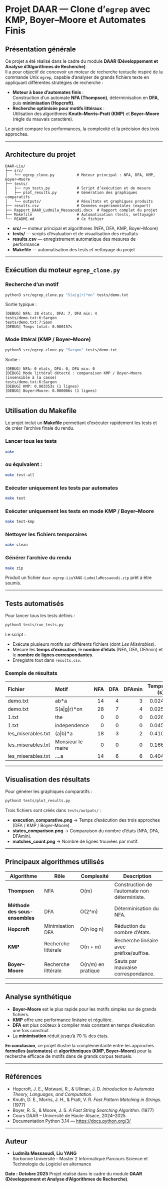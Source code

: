 # Projet DAAR — Clone d’`egrep` avec KMP, Boyer–Moore et Automates Finis

## Présentation générale

Ce projet a été réalisé dans le cadre du module **DAAR (Développement et Analyse d’Algorithmes de Recherche)**.  
Il a pour objectif de concevoir un moteur de recherche textuelle inspiré de la commande Unix `egrep`, capable d’analyser de grands fichiers texte en appliquant différentes stratégies de recherche :

- **Moteur à base d’automates finis** :  
  Construction d’un automate **NFA (Thompson)**, déterminisation en **DFA**, puis **minimisation (Hopcroft)**.  
- **Recherche optimisée pour motifs littéraux** :  
  Utilisation des algorithmes **Knuth–Morris–Pratt (KMP)** et **Boyer–Moore** (règle du mauvais caractère).

Le projet compare les performances, la complexité et la précision des trois approches.

---

## Architecture du projet

```
DAAR-Liu/
├── src/
│   └── egrep_clone.py          # Moteur principal : NFA, DFA, KMP, Boyer–Moore
├── tests/
│   ├── run_tests.py            # Script d’exécution et de mesure
│   ├── plot_results.py         # Génération des graphiques comparatifs
│   └── outputs/                # Résultats et graphiques produits
├── results.csv                 # Données expérimentales (export)
├── Rapport_DAAR_Ludmila_Messaoudi.docx  # Rapport complet du projet
├── Makefile                    # Automatisation (tests, nettoyage)
└── README.md                   # Ce fichier
```
- **src/** — moteur principal et algorithmes (NFA, DFA, KMP, Boyer–Moore)
- **tests/** — scripts d’évaluation et de visualisation des résultats
- **results.csv** — enregistrement automatique des mesures de performance
- **Makefile** — automatisation des tests et nettoyage du projet


---

## Exécution du moteur `egrep_clone.py`

### Recherche d’un motif
```bash
python3 src/egrep_clone.py "S(a|g|r)*on" tests/demo.txt
```
Sortie typique :
```
[DEBUG] NFA: 28 états, DFA: 7, DFA min: 4
tests/demo.txt:6:Sargon
tests/demo.txt:7:Saon
[DEBUG] Temps total: 0.000157s
```

### Mode littéral (KMP / Boyer–Moore)
```bash
python3 src/egrep_clone.py "Sargon" tests/demo.txt
```
Sortie :
```
[DEBUG] NFA: 0 états, DFA: 0, DFA min: 0
[DEBUG] Mode littéral détecté : comparaison KMP / Boyer–Moore (insensible à la casse)
tests/demo.txt:6:Sargon
[DEBUG] KMP: 0.003353s (1 lignes)
[DEBUG] Boyer–Moore: 0.000006s (1 lignes)
```

---

## Utilisation du Makefile

Le projet inclut un **Makefile** permettant d’exécuter rapidement les tests et de créer l’archive finale du rendu.

### Lancer tous les tests
```bash
make
```
### ou équivalent :
```bash
make test-all
```

### Exécuter uniquement les tests par automates
```bash
make test
```
### Exécuter uniquement les tests en mode KMP / Boyer–Moore
```bash
make test-kmp
```
### Nettoyer les fichiers temporaires
```bash
make clean
```
### Générer l’archive du rendu
```bash
make zip
```

Produit un fichier `daar-egrep-LiuYANG-LudmilaMessaoudi.zip` prêt à être soumis.

---

## Tests automatisés

Pour lancer tous les tests définis :
```bash
python3 tests/run_tests.py
```

Le script :
- Exécute plusieurs motifs sur différents fichiers (dont *Les Misérables*).  
- Mesure les **temps d’exécution**, le **nombre d’états** (NFA, DFA, DFAmin) et le **nombre de lignes correspondantes**.  
- Enregistre tout dans `results.csv`.  

### Exemple de résultats
| Fichier | Motif | NFA | DFA | DFAmin | Temps (s) | Lignes |
|:--------|:------|----:|----:|-------:|-----------:|-------:|
| demo.txt |ab*a | 14 | 4 | 3 | 0.024 | 3 |
| demo.txt |S(a\|g\|r)*on | 28 | 7 | 4 | 0.025 | 2 |
| 1.txt |the | 0 | 0 | 0 | 0.026 | 233 |
| 1.txt |independence | 0 | 0 | 0 | 0.045 | 8 |
| les_miserables.txt |(a\|b)*a | 18 | 3 | 2 | 0.410 | 1340 |
| les_miserables.txt |Monsieur le maire | 0 | 0 | 0 | 0.166 | 48 |
| les_miserables.txt |....a | 14 | 6 | 6 | 0.404 | 1340 |

---

## Visualisation des résultats

Pour générer les graphiques comparatifs :
```bash
python3 tests/plot_results.py
```

Trois fichiers sont créés dans `tests/outputs/` :
- **execution_comparative.png** → Temps d’exécution des trois approches (DFA / KMP / Boyer–Moore).  
- **states_comparison.png** → Comparaison du nombre d’états (NFA, DFA, DFAmin).  
- **matches_count.png** → Nombre de lignes trouvées par motif.

---

## Principaux algorithmes utilisés

| Algorithme | Rôle | Complexité | Description |
|-------------|------|-------------|--------------|
| **Thompson** | NFA | O(m) | Construction de l’automate non déterministe. |
| **Méthode des sous-ensembles** | DFA | O(2^m) | Déterminisation du NFA. |
| **Hopcroft** | Minimisation DFA | O(n log n) | Réduction du nombre d’états. |
| **KMP** | Recherche littérale | O(n + m) | Recherche linéaire avec préfixe/suffixe. |
| **Boyer–Moore** | Recherche littérale | O(n/m) en pratique | Sauts par mauvaise correspondance. |

---

## Analyse synthétique

- **Boyer–Moore** est le plus rapide pour les motifs simples sur de grands fichiers.  
- **KMP** offre une performance linéaire et régulière.  
- **DFA** est plus coûteux à compiler mais constant en temps d’exécution une fois construit.  
- La **minimisation** réduit jusqu’à 70 % des états.  

**En conclusion**, ce projet illustre la complémentarité entre les approches **formelles (automates)** et **algorithmiques (KMP, Boyer–Moore)** pour la recherche efficace de motifs dans de grands corpus textuels.



---

## Références

- Hopcroft, J. E., Motwani, R., & Ullman, J. D. *Introduction to Automata Theory, Languages, and Computation.*  
- Knuth, D. E., Morris, J. H., & Pratt, V. R. *Fast Pattern Matching in Strings.* (1977)  
- Boyer, R. S., & Moore, J. S. *A Fast String Searching Algorithm.* (1977)  
- Cours DAAR – Université de Haute-Alsace, 2024–2025.  
- Documentation Python 3.14 — https://docs.python.org/3/

---

## Auteur

- **Ludmila Messaoudi, Liu YANG**  
Sorbonne Université - Master 2 Informatique Parcours Science et Technologie du Logiciel en alternance 

**Date : Octobre 2025**
Projet réalisé dans le cadre du module **DAAR (Développement et Analyse d’Algorithmes de Recherche)**.
